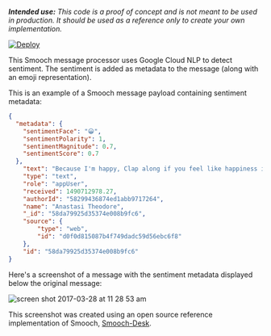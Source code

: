 _**Intended use:** This code is a proof of concept and is not meant to be used in production. It should be used as a reference only to create your own implementation._

[![Deploy](https://www.herokucdn.com/deploy/button.svg)](https://heroku.com/deploy)

This Smooch message processor uses Google Cloud NLP to detect sentiment. The sentiment is added as metadata to the message (along with an emoji representation).

This is an example of a Smooch message payload containing sentiment metadata:

```json
{
  "metadata": {
    "sentimentFace": "😀",
    "sentimentPolarity": 1,
    "sentimentMagnitude": 0.7,
    "sentimentScore": 0.7
  },
    "text": "Because I'm happy, Clap along if you feel like happiness is the truth.",
    "type": "text",
    "role": "appUser",
    "received": 1490712978.27,
    "authorId": "58299436874ed1abb9717264",
    "name": "Anastasi Theodore",
    "_id": "58da79925d35374e008b9fc6",
    "source": {
        "type": "web",
        "id": "d0f0d815087b4f749dadc59d56ebc6f8"
    },
    "id": "58da79925d35374e008b9fc6"
}
```

Here's a screenshot of a message with the sentiment metadata displayed below the original message:

![screen shot 2017-03-28 at 11 28 53 am](https://cloud.githubusercontent.com/assets/2235885/24414081/5418a618-13ab-11e7-9ffd-559d434aa5ee.png)

This screenshot was created using an open source reference implementation of Smooch, [Smooch-Desk](https://github.com/smooch/smooch-desk).
